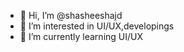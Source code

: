 - 👋 Hi, I’m @shasheeshajd
- 👀 I’m interested in UI/UX,developings
- 🌱 I’m currently learning UI/UX
<!---
shasheeshajd/shasheeshajd is a ✨ special ✨ repository because its `README.md` (this file) appears on your GitHub profile.
You can click the Preview link to take a look at your changes.
--->
